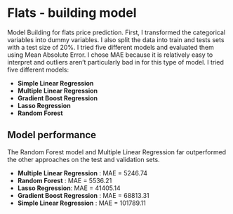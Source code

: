 # Flats - building model
Model Building for flats price prediction. First, I transformed the categorical variables into dummy variables. I also split the data into train and tests sets with a test size of 20%.
I tried five different models and evaluated them using Mean Absolute Error. I chose MAE because it is relatively easy to interpret and outliers aren’t particularly bad in for this type of model.
I tried five different models:
*	**Simple Linear Regression** 
*	**Multiple Linear Regression**
*	**Gradient Boost Regression** 
*	**Lasso Regression** 
*	**Random Forest**
## Model performance
The Random Forest model and Multiple Linear Regression far outperformed the other approaches on the test and validation sets. 
*	**Multiple Linear Regression** : MAE = 5246.74
*	**Random Forest** : MAE = 5536.21
*	**Lasso Regression**: MAE = 41405.14
*	**Gradient Boost Regression** : MAE = 68813.31
*	**Simple Linear Regression** : MAE = 101789.11
